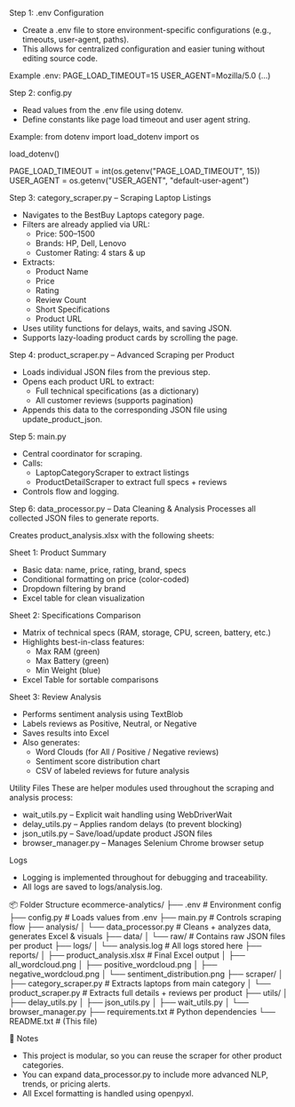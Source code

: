 Step 1: .env Configuration
- Create a .env file to store environment-specific configurations (e.g., timeouts, user-agent, paths).
- This allows for centralized configuration and easier tuning without editing source code.

Example .env:
PAGE_LOAD_TIMEOUT=15
USER_AGENT=Mozilla/5.0 (...)

Step 2: config.py
- Read values from the .env file using dotenv.
- Define constants like page load timeout and user agent string.

Example:
from dotenv import load_dotenv
import os

load_dotenv()

PAGE_LOAD_TIMEOUT = int(os.getenv("PAGE_LOAD_TIMEOUT", 15))
USER_AGENT = os.getenv("USER_AGENT", "default-user-agent")

Step 3: category_scraper.py – Scraping Laptop Listings
- Navigates to the BestBuy Laptops category page.
- Filters are already applied via URL:
  - Price: $500–$1500
  - Brands: HP, Dell, Lenovo
  - Customer Rating: 4 stars & up
- Extracts:
  - Product Name
  - Price
  - Rating
  - Review Count
  - Short Specifications
  - Product URL
- Uses utility functions for delays, waits, and saving JSON.
- Supports lazy-loading product cards by scrolling the page.

Step 4: product_scraper.py – Advanced Scraping per Product
- Loads individual JSON files from the previous step.
- Opens each product URL to extract:
  - Full technical specifications (as a dictionary)
  - All customer reviews (supports pagination)
- Appends this data to the corresponding JSON file using update_product_json.

Step 5: main.py
- Central coordinator for scraping.
- Calls:
  - LaptopCategoryScraper to extract listings
  - ProductDetailScraper to extract full specs + reviews
- Controls flow and logging.

Step 6: data_processor.py – Data Cleaning & Analysis
Processes all collected JSON files to generate reports.

 Creates product_analysis.xlsx with the following sheets:

 Sheet 1: Product Summary
- Basic data: name, price, rating, brand, specs
- Conditional formatting on price (color-coded)
- Dropdown filtering by brand
- Excel table for clean visualization

 Sheet 2: Specifications Comparison
- Matrix of technical specs (RAM, storage, CPU, screen, battery, etc.)
- Highlights best-in-class features:
  - Max RAM (green)
  - Max Battery (green)
  - Min Weight (blue)
- Excel Table for sortable comparisons

 Sheet 3: Review Analysis
- Performs sentiment analysis using TextBlob
- Labels reviews as Positive, Neutral, or Negative
- Saves results into Excel
- Also generates:
  - Word Clouds (for All / Positive / Negative reviews)
  - Sentiment score distribution chart
  - CSV of labeled reviews for future analysis

Utility Files
These are helper modules used throughout the scraping and analysis process:
- wait_utils.py – Explicit wait handling using WebDriverWait
- delay_utils.py – Applies random delays (to prevent blocking)
- json_utils.py – Save/load/update product JSON files
- browser_manager.py – Manages Selenium Chrome browser setup

Logs
- Logging is implemented throughout for debugging and traceability.
- All logs are saved to logs/analysis.log.

📦 Folder Structure
ecommerce-analytics/
├── .env                         # Environment config
├── config.py                    # Loads values from .env
├── main.py                      # Controls scraping flow
├── analysis/
│   └── data_processor.py        # Cleans + analyzes data, generates Excel & visuals
├── data/
│   └── raw/                     # Contains raw JSON files per product
├── logs/
│   └── analysis.log             # All logs stored here
├── reports/
│   ├── product_analysis.xlsx    # Final Excel output
│   ├── all_wordcloud.png
│   ├── positive_wordcloud.png
│   ├── negative_wordcloud.png
│   └── sentiment_distribution.png
├── scraper/
│   ├── category_scraper.py      # Extracts laptops from main category
│   └── product_scraper.py       # Extracts full details + reviews per product
├── utils/
│   ├── delay_utils.py
│   ├── json_utils.py
│   ├── wait_utils.py
│   └── browser_manager.py
├── requirements.txt             # Python dependencies
└── README.txt                   # (This file)

📝 Notes
- This project is modular, so you can reuse the scraper for other product categories.
- You can expand data_processor.py to include more advanced NLP, trends, or pricing alerts.
- All Excel formatting is handled using openpyxl.
